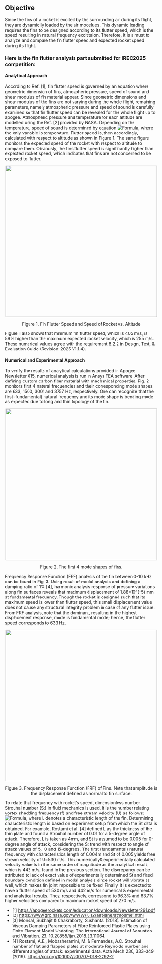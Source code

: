 ## Objective
Since the fins of a rocket is excited by the surrounding air during its flight, they are dynamiclly loaded by the air modelues. This dynamic loading requires the fins to be 
designed according to its flutter speed, which is the speed resulting in natural frequency excititaion. Therefore, it is a must to analyze and compare the fin flutter speed 
and expected rocket speed during its flight. 

### Here is the fin flutter analysis part submitted for IREC2025 competition:
#### Analytical Approach 
According to Ref. [1], fin flutter speed is governed by an equation where geometric dimension of fins, atmospheric pressure, speed of sound and shear modulus of fin material appear. Since geometric dimensions and shear modulus of the fins are not varying during the whole flight, remaining parameters, namely atmospheric pressure and speed of sound is carefully examined so that fin flutter speed can be revealed for the whole flight up to apogee. 
Atmospheric pressure and temperature for each altitude are modelled using the Ref. [2] provided by NASA. Depending on the temperature, speed of sound is determined by equation  ![Formula](https://latex.codecogs.com/svg.latex?\\color{white}c_{air}=\sqrt{kR_*T}), where the only variable is temperature. Flutter speed is, then accordingly, calculated with respect to altitude as shown in Figure 1. The same figure monitors the expected speed of the rocket with respect to altitude to compare them. Obviously, the fins flutter speed is significantly higher than expected rocket speed, which indicates that fins are not concerned to be exposed to flutter.  

<p align="center">
  <img src="https://github.com/user-attachments/assets/f0c5cac5-0257-4437-bd7a-55824016c3b4" width="500" /></p>
<p align="center">Figure 1. Fin Flutter Speed and Speed of Rocket vs. Altitude </p>

 
Figure 1 also shows that minimum fin flutter speed, which is 405 m/s, is 59% higher than the maximum expected rocket velocity, which is 255 m/s. These numerical values agree with the requirement 8.2.2 in Design, Test, & Evaluation Guide (Revision: 2025 V1.1.4).  

#### Numerical and Experimental Approach 
To verify the results of analytical calculations provided in Apogee Newsletter 615, numerical analysis is run in Ansys FEA software. After defining custom carbon fiber material with mechanical properties. Fig. 2 monitors first 4 natural frequencies and their corresponding mode shapes are 633, 1500, 3001 and 3757 Hz, respectively. One can recognize that the first (fundamental) natural frequency and its mode shape is bending mode as expected due to long and thin topology of the fin. 


<p align="center">
  <img src="https://github.com/user-attachments/assets/3be474cf-cb49-469a-8e0e-7a0fdd46680a" width="500" /></p>
<p align="center">Figure 2. The first 4 mode shapes of fins. </p>


Frequency Response Function (FRF) analysis of the fin between 0-10 kHz can be found in Fig. 3. Using result of modal analysis and defining a damping ratio of 1% [4], harmonic analysis response of pressure variations along fin surfaces reveals that maximum displacement of 1.88*10^(-5)  mm at fundamental frequency. Though the rocket is designed such that its maximum speed is lower than flutter speed, this small displacement value does not cause any structural integrity problem in case of any flutter issue. From FRF analysis, note that the dominant, resulting in the highest displacement response, mode is fundamental mode; hence, the flutter speed corresponds to 633 Hz.


<p align="center">
  <img src="https://github.com/user-attachments/assets/50995f7d-d6e7-4169-aa88-0aea876eb37d" width="500" /></p>
<p align="center">Figure 3. Frequency Response Function (FRF) of Fins. Note that amplitude is the displacement defined as normal to fin surface. </p>

To relate that frequency with rocket’s speed, dimensionless number Strouhal number (St) in fluid mechanics is used. It is the number relating vortex shedding frequency (f) and free stream velocity (U) as follows:
![Formula](https://latex.codecogs.com/svg.latex?\\color{white}St=\{fL}/{U}),
where L denotes a characteristic length of the fin. Determining characteristic length is based on experiment setup from which the St data is obtained. For example, Rostami et al. [4] defined L as the thickness of the thin plate and found a Strouhal number of 0.01 for a 5-degree angle of attack. Therefore, L is taken as 4mm, and St is assumed to be 0.005 for 0-degree angle of attack, considering the St trend with respect to angle of attack values of 5, 10 and 15-degrees.
The first (fundamental) natural frequency with characteristics length of 0.004m and St of 0.005 yields free stream velocity of 
U=530 m/s.
This numerically& experimentally calculated velocity value is in the same order of magnitude as the analytical result, which is 442 m/s, found in the previous section. The discrepancy can be attributed to lack of exact value of experimentally determined St and fixed boundary condition defined in modal analysis since rocket will vibrate as well, which makes fin joint impossible to be fixed.
Finally, it is expected to have a flutter speed of 530 m/s and 442 m/s for numerical & experimental and analytical results. They, respectively, correspond to 96.3% and 63.7% higher velocities compared to maximum rocket speed of 270 m/s. 




- [1] https://apogeerockets.com/education/downloads/Newsletter291.pdf
- [2] https://www.grc.nasa.gov/WWW/K-12/airplane/atmosmet.html
- [3] Mondal, Subhajit & Chakraborty, Sushanta. (2018). Estimation of Viscous Damping Parameters of Fibre Reinforced Plastic Plates using Finite Element Model Updating. The International Journal of Acoustics and Vibration. 23. 10.20855/ijav.2018.23.11064.
- [4] Rostami, A.B., Mobasheramini, M. & Fernandes, A.C. Strouhal number of flat and flapped plates at moderate Reynolds number and different angles of attack: experimental data. Acta Mech 230, 333–349 (2019). https://doi.org/10.1007/s00707-018-2292-2 

